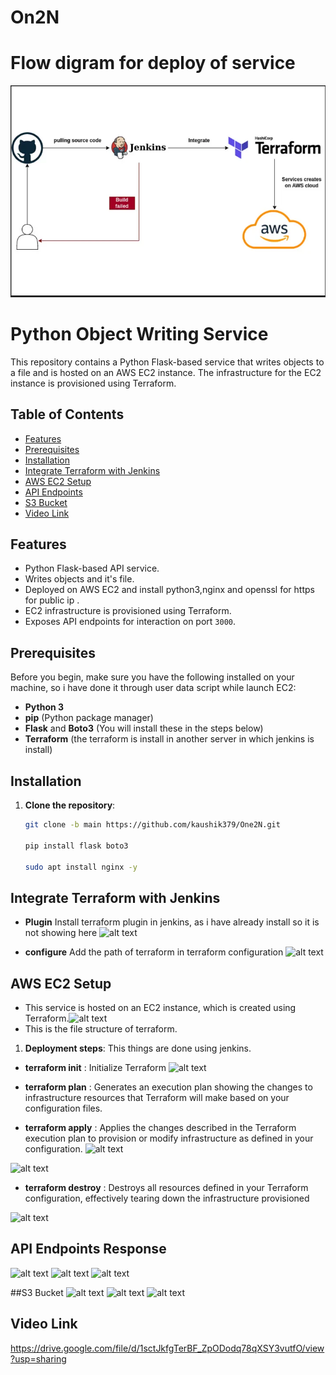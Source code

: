 # On2N
# Flow digram for deploy of service
![alt text](screenshot/q1.png)
# Python Object Writing Service

This repository contains a Python Flask-based service that writes objects to a file and is hosted on an AWS EC2 instance. The infrastructure for the EC2 instance is provisioned using Terraform.

## Table of Contents
- [Features](#features)
- [Prerequisites](#prerequisites)
- [Installation](#installation)
- [Integrate Terraform with Jenkins](#terraform-configuration)
- [AWS EC2 Setup](#aws-ec2-setup)
- [API Endpoints](#api-endpoints)
- [S3 Bucket](#s3-bucket)
- [Video Link](#video-link)

## Features

- Python Flask-based API service.
- Writes objects and it's file.
- Deployed on AWS EC2 and install python3,nginx and openssl for https for public ip .
- EC2 infrastructure is provisioned using Terraform.
- Exposes API endpoints for interaction on port `3000`.

## Prerequisites

Before you begin, make sure you have the following installed on your machine, so i have done it through user data script while launch EC2:

- **Python 3**
- **pip** (Python package manager)
- **Flask** and **Boto3** (You will install these in the steps below)
- **Terraform** (the terraform is install in another server in which jenkins is install)

## Installation

1. **Clone the repository**:
   ```bash
   git clone -b main https://github.com/kaushik379/One2N.git

   pip install flask boto3

   sudo apt install nginx -y

## Integrate Terraform with Jenkins
- **Plugin** Install terraform plugin in jenkins, as i have already install so it is not showing here
![alt text](screenshot/t1.png)

- **configure** Add the path of terraform in terraform configuration
![alt text](screenshot/t2.png)

## AWS EC2 Setup
- This service is hosted on an EC2 instance, which is created using Terraform.![alt text](screenshot/t3.png)
- This is the file structure of terraform.
1. **Deployment steps**: This things are done using jenkins.
- **terraform init** : Initialize Terraform
![alt text](screenshot/t4.png)

- **terraform plan** : Generates an execution plan showing the changes to infrastructure resources that Terraform will make based on your configuration files.
- **terraform apply** : Applies the changes described in the Terraform execution plan to provision or modify infrastructure as defined in your configuration.
![alt text](screenshot/t5.png)

![alt text](screenshot/t6.png)
- **terraform destroy** : Destroys all resources defined in your Terraform configuration, effectively tearing down the infrastructure provisioned

![alt text](screenshot/t7.png)

## API Endpoints Response
![alt text](screenshot/Picture1.png)
![alt text](screenshot/Picture2.png)
![alt text](screenshot/Picture3.png)

##S3 Bucket
![alt text](screenshot/Picture4.png)
![alt text](screenshot/Picture5.png)
![alt text](screenshot/Picture6.png)

## Video Link

https://drive.google.com/file/d/1sctJkfgTerBF_ZpODodq78qXSY3vutfO/view?usp=sharing
